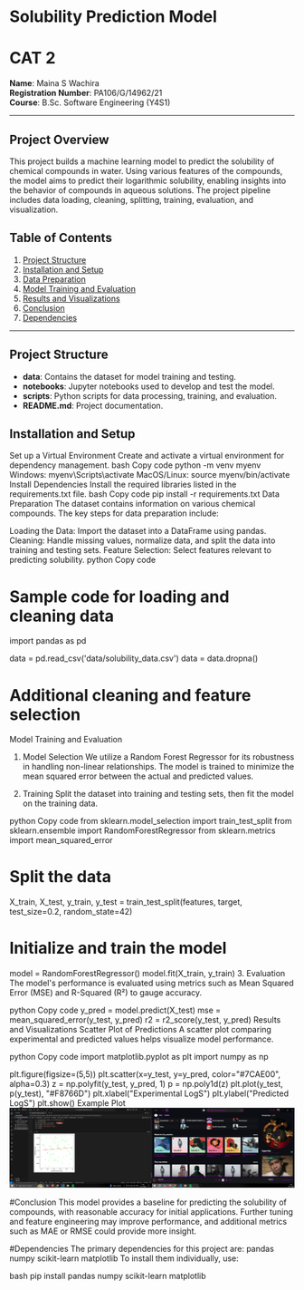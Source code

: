 # Solubility Prediction Model
# CAT 2

**Name**: Maina S Wachira  
**Registration Number**: PA106/G/14962/21  
**Course**: B.Sc. Software Engineering (Y4S1)

---

## Project Overview

This project builds a machine learning model to predict the solubility of chemical compounds in water. Using various features of the compounds, the model aims to predict their logarithmic solubility, enabling insights into the behavior of compounds in aqueous solutions. The project pipeline includes data loading, cleaning, splitting, training, evaluation, and visualization.

## Table of Contents

1. [Project Structure](#project-structure)
2. [Installation and Setup](#installation-and-setup)
3. [Data Preparation](#data-preparation)
4. [Model Training and Evaluation](#model-training-and-evaluation)
5. [Results and Visualizations](#results-and-visualizations)
6. [Conclusion](#conclusion)
7. [Dependencies](#dependencies)

---

## Project Structure

- **data**: Contains the dataset for model training and testing.
- **notebooks**: Jupyter notebooks used to develop and test the model.
- **scripts**: Python scripts for data processing, training, and evaluation.
- **README.md**: Project documentation.

## Installation and Setup

Set up a Virtual Environment
Create and activate a virtual environment for dependency management.
bash
Copy code
python -m venv myenv
Windows: myenv\Scripts\activate
MacOS/Linux: source myenv/bin/activate
Install Dependencies
Install the required libraries listed in the requirements.txt file.
bash
Copy code
pip install -r requirements.txt
Data Preparation
The dataset contains information on various chemical compounds. The key steps for data preparation include:

Loading the Data: Import the dataset into a DataFrame using pandas.
Cleaning: Handle missing values, normalize data, and split the data into training and testing sets.
Feature Selection: Select features relevant to predicting solubility.
python
Copy code
# Sample code for loading and cleaning data
import pandas as pd

data = pd.read_csv('data/solubility_data.csv')
data = data.dropna()
# Additional cleaning and feature selection
Model Training and Evaluation
1. Model Selection
We utilize a Random Forest Regressor for its robustness in handling non-linear relationships. The model is trained to minimize the mean squared error between the actual and predicted values.

2. Training
Split the dataset into training and testing sets, then fit the model on the training data.

python
Copy code
from sklearn.model_selection import train_test_split
from sklearn.ensemble import RandomForestRegressor
from sklearn.metrics import mean_squared_error

# Split the data
X_train, X_test, y_train, y_test = train_test_split(features, target, test_size=0.2, random_state=42)

# Initialize and train the model
model = RandomForestRegressor()
model.fit(X_train, y_train)
3. Evaluation
The model's performance is evaluated using metrics such as Mean Squared Error (MSE) and R-Squared (R²) to gauge accuracy.

python
Copy code
y_pred = model.predict(X_test)
mse = mean_squared_error(y_test, y_pred)
r2 = r2_score(y_test, y_pred)
Results and Visualizations
Scatter Plot of Predictions
A scatter plot comparing experimental and predicted values helps visualize model performance.

python
Copy code
import matplotlib.pyplot as plt
import numpy as np

plt.figure(figsize=(5,5))
plt.scatter(x=y_test, y=y_pred, color="#7CAE00", alpha=0.3)
z = np.polyfit(y_test, y_pred, 1)
p = np.poly1d(z)
plt.plot(y_test, p(y_test), "#F8766D")
plt.xlabel("Experimental LogS")
plt.ylabel("Predicted LogS")
plt.show()
Example Plot
![Scatter plot of predictions](https://github.com/Simonwachira7318/Solubility-Prediction/blob/main/image.png)

#Conclusion
This model provides a baseline for predicting the solubility of compounds, with reasonable accuracy for initial applications. Further tuning and feature engineering may improve performance, and additional metrics such as MAE or RMSE could provide more insight.

#Dependencies
The primary dependencies for this project are:
pandas
numpy
scikit-learn
matplotlib
To install them individually, use:

bash
pip install pandas numpy scikit-learn matplotlib
